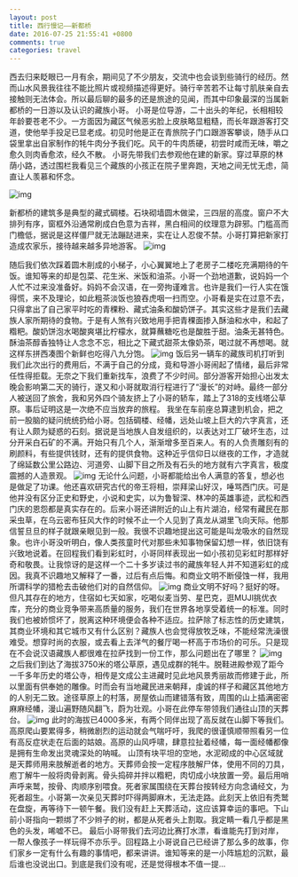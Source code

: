 ```yaml
---
layout: post
title: 西行慢记——新都桥
date: 2016-07-25 21:55:41 +0800
comments: true
categories: travel
---
```

西去归来眨眼已一月有余，期间见了不少朋友，交流中也会谈到些骑行的经历。然而山水风景我往往不能比照片或视频描述得更好。骑行辛苦若不让每寸肌肤亲自去接触则无法体会。所以最后聊的最多的还是旅途的见闻，而其中印象最深的当属新都桥的一日游以及认识的藏族小哥。
小哥是位导游，二十出头的年纪，长相相较年龄要苍老不少。一方面因为藏区气候恶劣脸上皮肤略显粗糙，而长年跟游客打交道，使他举手投足已显老成。初见时他是正在青旅院子门口跟游客攀谈，随手从口袋里拿出自家制作的牦牛肉分予我们吃。风干的牛肉质硬，初尝时咸而无味，嚼之愈久则肉香愈浓，经久不散。
小哥先带我们去参观他在建的新家。穿过草原的林荫小路，透过围栏我看见三个藏族的小孩正在院子里奔跑，天地之间无忧无虑，简直让人羡慕和怀念。


![img](https://img.zi.com/images/2016/7/25/2016/5773283a0cf29338e7e9a7ff_f2a13690-b0d2-4a3e-bf08-5190dd1aec10.jpg/s150070)

新都桥的建筑多是典型的藏式碉楼。石块砌墙圆木做梁，三四层的高度。窗户不大排列有序，窗框外沿通常刷成白色意为吉祥，黑白相间的纹理意为辟邪。门槛高而门檐低，据说是这样僵尸就无法蹦跶进来，实在让人忍俊不禁。小哥打算把新家打造成农家乐，接待越来越多异地游客。
![img](https://img.zi.com/images/2016/7/25/2016/5773283a0cf29338e7e9a7ff_263c2a09-2d3b-48c2-939f-6d493f691abc.jpg/s150070)

随后我们依次踩着圆木削成的小梯子，小心翼翼地上了老房子二楼吃充满期待的午饭。谁知等来的却是包菜、花生米、米饭和油茶。小哥一个劲地道歉，说妈妈一个人忙不过来没准备好。妈妈不会汉语，在一旁拘谨难言。也许是我们一行人实在饿得慌，来不及理论，如此粗茶淡饭也狼吞虎咽一扫而空。小哥看是实在过意不去，只得拿出了自己家平时吃的青稞粉、藏式油条和酸奶饼子。其实这些才是我们去藏族人家所期待的食物。于是有人煞有兴致地用手把青稞面掺入酥油和水中，和起了糌粑。酸奶饼泡水喝酸爽堪比柠檬水，就算蘸糖吃也是酸胜于甜。油条无甚特色。酥油茶醇香独特让人念念不忘，相比之下藏式甜茶太像奶茶，喝过就不再想喝。就这样东拼西凑图个新鲜也吃得八九分饱。
![img](https://img.zi.com/images/2016/7/25/2016/5773283a0cf29338e7e9a7ff_3efc369a-cf8a-40c7-8175-04334062e05f.jpg/s150070)
饭后另一辆车的藏族司机打听到我们此次出行的费用后，不满于自己的分成，竟和导游小哥闹起了情绪，最后非常任性得拒载。无奈之下我们重新找车，浪费了不少时间。部分游客开始担心出发太晚会影响第二天的骑行，遂又和小哥就取消行程进行了“漫长”的对峙。最终一部分人被送回了旅舍，我和另外四个骑友挤上了小哥的轿车，踏上了318的支线塔公草原。事后证明这是一次绝不应当放弃的旅程。
我坐在车前座总算逮到机会，把之前一股脑的疑问统统扔给小哥。包括碉楼、经幡，远处山坡上巨大的六字真言，还有让人颇为疑惑的石刻。据说是当地族人自发组织的，以表达对工厂破坏生态，过分开采白石矿的不满。开始只有几个人，渐渐增多至百来人。有的人负责雕刻有的刷颜料，有些提供钱财，还有的提供食物。这种近乎信仰日以继夜的工作，才造就了绵延数公里公路边、河道旁、山脚下目之所及有石头的地方就有六字真言，极度震撼的人造景观。
![img](https://img.zi.com/images/2016/7/28/2016/5773283a0cf29338e7e9a7ff_c030873e-888f-4e29-bf85-67a7e44b7f10.jpg/s150070)
无论什么问题，小哥都能给出令人满意的答复，想必也是做足了功课。他还喜欢研究古代的帝王将相，崇拜梁山好汉，唾骂西门庆。可是他并没有区分正史和野史，小说和史实，以为鲁智深、林冲的英雄事迹，武松和西门庆的恩怨都是真实存在的。后来小哥还讲附近的山上有片湖泊，经常有藏民在那采虫草，在乌云密布狂风大作的时候不止一个人见到了真龙从湖里飞向天际。他那信誓旦旦的样子就跟亲眼见到一般。我很不识趣地提出这可能是叫龙吸水的自然现象。也许小哥没听明白，像人类孩童时代对那些未知事物保留幻想一样，依旧饶有兴致地说着。在回程我们看到彩虹时，小哥同样表现出一如小孩初见彩虹时那样好奇和敬畏。让我惊讶的是这样一个二十多岁读过书的藏族年轻人并不知道彩虹的成因。我真不识趣地又解释了一番，过后有点后悔。和商业文明不断侵蚀一样，我用所谓科学的猎枪去击破他们对的自然信仰。
![img](https://img.zi.com/images/2016/7/28/2016/5773283a0cf29338e7e9a7ff_cfa355ed-cf42-42af-8b37-fbc153dafcc7.jpg/s150070)
商业文明不好吗？挺好的呀。但凡其存在的地方，住宿如七天如家，吃喝似麦当劳、星巴克，逛MUJI挑优衣库，充分的商业竞争带来高质量的服务，我们在世界各地享受着统一的标准。同时我们也被娇惯坏了，脱离这种环境便会各种不适应。拉萨除了标志性的历史建筑，其商业环境和其它城市又有什么区别？藏族人也会觉得放牧乏味，不能经常洗澡很难受。想穿时尚的衣服，或去看上去洋气的餐厅喝一杯高于市场价的可乐。只是现在不会说汉语藏族人都很难在拉萨找到一份工作，那么问题出在了哪里？
![img](https://img.zi.com/images/2016/7/28/2016/5773283a0cf29338e7e9a7ff_408e564e-9205-4a8a-9c00-d7685936aa0a.jpg/s150070)
之后我们到达了海拔3750米的塔公草原，遇见成群的牦牛。脱鞋进殿参观了距今一千多年历史的塔公寺，相传是文成公主进藏时见此地风景秀丽故而修建于此，所以里面有供奉她的雕像。时而会有当地藏民进来朝拜，虔诚的样子和藏区其他地方的人别无二致。途径草原上的村落，房屋依山而建错落有致，周围的山上插满密密麻麻经幡，漫山遍野随风翻飞，蔚为壮观。小哥在此停车带领我们通往山顶的天葬台。
![img](https://img.zi.com/images/2016/7/28/2016/5773283a0cf29338e7e9a7ff_775d169a-0cbc-4b3a-9fce-651b4f4b50d5.jpg/s150070)
此时的海拔已4000多米，有两个同伴出现了高反就在山脚下等我们。高原爬山要累得多，稍微剧烈的运动就会气喘吁吁，我爬的很谨慎顺带照看另一位有高反症状走在后面的姑娘。高原的山风呼啸，肆意拉扯着经幡，每一面经幡都像是拥有生命发出灵魂深处的呐喊。
山顶有块平坦的空地，水泥砌成的中心区域就是天葬师用来肢解逝者的地方。天葬师会按一定程序肢解尸体，使用不同的刀具，庖丁解牛一般将肉骨剥离。骨头捣碎并拌以糌粑，肉切成小块放置一旁。最后用哨声呼来鹫，按骨、肉顺序别喂食。死者家属围绕在天葬台按转经方向念诵经文，为死者超生。小哥第一次亲见天葬时吓得两脚麻木，无法走路。此刻天上依旧有秃鹫在盘旋，再等待下一顿午餐。我们没有赶上天葬活动，这应该算幸运的事吧。下山前小哥指向一颗绑了不少辫子的树，都是从死者头上割取。我定睛一看几乎都是黑色的头发，唏嘘不已。
最后小哥带我们去河边比赛打水漂，看谁能先打到对岸，一帮人像孩子一样玩得不亦乐乎。回程路上小哥说自己已经讲了那么多的故事，你们家乡一定有什么有趣的事情吧，都来讲讲。谁知等来的是一小阵尴尬的沉默，最后谁也没说出口。到底是我们没有呢，还是觉得根本不值一提...
